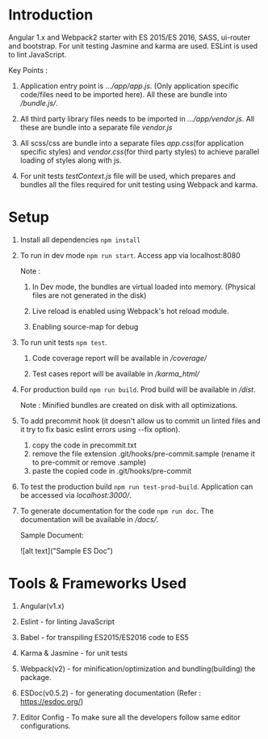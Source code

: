 # Introduction

Angular 1.x and Webpack2 starter with ES 2015/ES 2016, SASS, ui-router and bootstrap. For unit testing Jasmine and karma are used. ESLint is used to lint JavaScript.

Key Points :

  1. Application entry point is *.../app/app.js*. (Only application specific code/files need to be imported here). All these are bundle into */bundle.js/*.

  2. All third party library files needs to be imported in *.../app/vendor.js*. All these are bundle into a separate file *vendor.js*

  3. All scss/css are bundle into a separate files *app.css*(for application specific styles) and *vendor.css*(for third party styles) to achieve parallel loading of styles along with js.

  4. For unit tests *testContext.js* file will be used, which prepares and bundles all the files required for unit testing using Webpack and karma.
  

# Setup

1. Install all dependencies `npm install`

2. To run in dev mode `npm run start`. Access app via localhost:8080

    Note :

      1. In Dev mode, the bundles are virtual loaded into memory. (Physical files are not generated in the disk)

      2. Live reload is enabled using Webpack's hot reload module.

      3. Enabling source-map for debug

3. To run unit tests `npm test`.

      1. Code coverage report will be available in */coverage/*

      2. Test cases report will be available in */karma_html/*

4. For production build `npm run build`. Prod build will be available in */dist*.

      Note : Minified bundles are created on disk with all optimizations.

5. To add precommit hook (it doesn't allow us to commit un linted files and it try to fix basic eslint errors using --fix option).
    1. copy the code in precommit.txt
    2. remove the file extension .git/hooks/pre-commit.sample (rename it to pre-commit or remove .sample)
    2. paste the copied code in .git/hooks/pre-commit

6. To test the production build `npm run test-prod-build`. Application can be accessed via *localhost:3000/*.

7. To generate documentation for the code `npm run doc`. The documentation will be available in */docs/*.

    Sample Document:

    ![alt text]("Sample ES Doc")


# Tools & Frameworks Used

1. Angular(v1.x)

2. Eslint - for linting JavaScript

3. Babel - for transpiling ES2015/ES2016 code to ES5

4. Karma & Jasmine - for unit tests

5. Webpack(v2) - for minification/optimization and bundling(building) the package.

6. ESDoc(v0.5.2) - for generating documentation (Refer : https://esdoc.org/)

7. Editor Config - To make sure all the developers follow same editor configurations.
